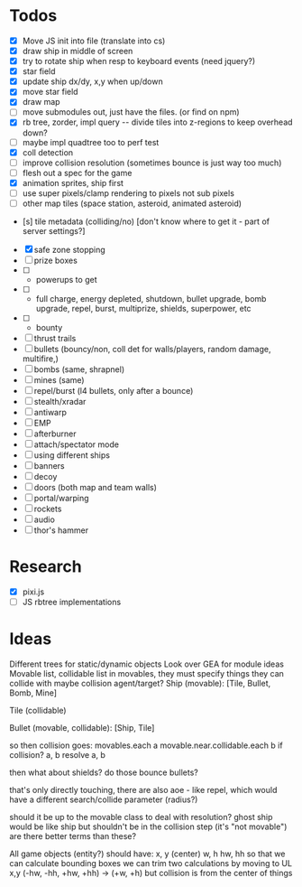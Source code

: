 # Todos
- [x] Move JS init into file (translate into cs)
- [x] draw ship in middle of screen
- [x] try to rotate ship when resp to keyboard events (need jquery?)
- [x] star field
- [x] update ship dx/dy, x,y when up/down
- [x] move star field
- [x] draw map
- [ ] move submodules out, just have the files. (or find on npm)
- [x] rb tree, zorder, impl query
-- divide tiles into z-regions to keep overhead down?
- [ ] maybe impl quadtree too to perf test
- [x] coll detection
- [ ] improve collision resolution (sometimes bounce is just way too much)
- [ ] flesh out a spec for the game
- [x] animation sprites, ship first
- [ ] use super pixels/clamp rendering to pixels not sub pixels
- [ ] other map tiles (space station, asteroid, animated asteroid)
- [s] tile metadata (colliding/no) [don't know where to get it - part of server settings?]
- [x] safe zone stopping
- [ ] prize boxes
- [ ] - powerups to get
- [ ] - full charge, energy depleted, shutdown, bullet upgrade, bomb upgrade, repel, burst, multiprize, shields, superpower, etc
- [ ] - bounty
- [ ] thrust trails
- [ ] bullets (bouncy/non, coll det for walls/players, random damage, multifire,)
- [ ] bombs (same, shrapnel)
- [ ] mines (same)
- [ ] repel/burst (l4 bullets, only after a bounce)
- [ ] stealth/xradar
- [ ] antiwarp
- [ ] EMP
- [ ] afterburner
- [ ] attach/spectator mode
- [ ] using different ships
- [ ] banners
- [ ] decoy
- [ ] doors (both map and team walls)
- [ ] portal/warping
- [ ] rockets
- [ ] audio
- [ ] thor's hammer

# Research
- [x] pixi.js
- [ ] JS rbtree implementations

# Ideas
Different trees for static/dynamic objects
Look over GEA for module ideas
Movable list, collidable list
in movables, they must specify things they can collide with
maybe collision agent/target?
Ship (movable):
  [Tile, Bullet, Bomb, Mine]

Tile (collidable)

Bullet (movable, collidable):
  [Ship, Tile]

so then collision goes:
movables.each a
  movable.near.collidable.each b
    if collision? a, b
      resolve a, b

then what about shields? do those bounce bullets?

that's only directly touching, there are also aoe - like repel, which would have a different search/collide parameter (radius?)

should it be up to the movable class to deal with resolution?
ghost ship would be like ship but shouldn't be in the collision step (it's "not movable")
are there better terms than these?

All game objects (entity?) should have:
x, y (center)
w, h
hw, hh
so that we can calculate bounding boxes
we can trim two calculations by moving to UL x,y (-hw, -hh, +hw, +hh) -> (+w, +h)
but collision is from the center of things
